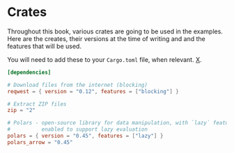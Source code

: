 # Crates

Throughout this book, various crates are going to be used in the examples. Here are the creates, their versions at the time of writing and and the features that will be used.

You will need to add these to your `Cargo.toml` file, when relevant. [X](https://github.com/EricFecteau/rust-data-analysis/blob/main/Cargo.toml).


```toml
[dependencies]

# Download files from the internet (blocking)
reqwest = { version = "0.12", features = ["blocking"] }

# Extract ZIP files
zip = "2"

# Polars - open-source library for data manipulation, with `lazy` feature
#          enabled to support lazy evaluation 
polars = { version = "0.45", features = ["lazy"] }
polars_arrow = "0.45"
```
